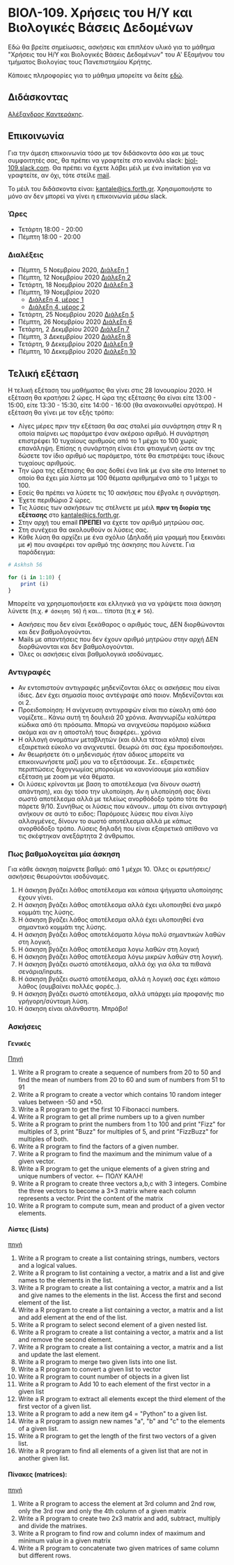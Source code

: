   
# ΒΙΟΛ-109. Χρήσεις του Η/Υ και Βιολογικές Βάσεις Δεδομένων 
Εδώ θα βρείτε σημείωσεις, ασκήσεις και επιπλέον υλικό για το μάθημα "Χρήσεις του Η/Υ και Βιολογικές Βάσεις Δεδομένων" του Α' Εξαμήνου του τμήματος Βιολογίας τους Πανεπιστημίου Κρήτης. 

Κάποιες πληροφορίες για το μάθημα μπορείτε να δείτε [εδώ](https://www.biology.uoc.gr/el/department-courses/21). 

## Διδάσκοντας
[Αλέξανδρος Καντεράκης](https://www.ics.forth.gr/cbml/person/Kanterakis/Alexandros%C2%A0).

## Επικοινωνία
Για την άμεση επικοινωνία τόσο με τον διδάσκοντα όσο και με τους συμφοιτητές σας, θα πρέπει να γραφτείτε στο κανάλι slack: [biol-109.slack.com](https://biol-109.slack.com). Θα πρέπει να έχετε λάβει μέιλ με ένα invitation για να γραφτείτε, αν όχι, τότε στείλε [mail](mailto:kantale@ics.forth.gr).

Το μέιλ του διδάσκοντα είναι: [kantale@ics.forth.gr](mailto:kantale@ics.forth.gr). Χρησιμοποιήστε το μόνο αν δεν μπορεί να γίνει η επικοινωνία μέσω slack.

### Ώρες
* Τετάρτη 18:00 - 20:00
* Πέμπτη 18:00 - 20:00 


### Διαλέξεις
* Πέμπτη, 5 Νοεμβρίου 2020, [Διάλεξη 1](https://www.dropbox.com/s/g377o8q4ni3k654/BIOL-109_lesson_1.pptx?dl=0)
* Πέμπτη, 12 Νοεμβρίου 2020 [Διάλεξη 2](https://www.dropbox.com/s/iy8y5fkguldej80/BIOL-109_lesson_2.pptx?dl=0)
* Τετάρτη, 18 Νοεμβρίου 2020 [Διάλεξη 3](https://www.dropbox.com/s/b11pkxqix2h5ids/BIOL-109_lesson_3.pptx?dl=0)
* Πέμπτη, 19 Νοεμβρίου 2020
   * [Διάλεξη 4, μέρος 1](https://www.dropbox.com/s/d2dkocmjecdieja/BIOL-109_lesson_4a.pptx?dl=0)
   * [Διάλεξη 4, μέρος 2](https://www.dropbox.com/s/y07z790km2xmn5f/BIOL-109_lesson_4b.pptx?dl=0)
* Τετάρτη, 25 Νοεμβρίου 2020 [Διάλεξη 5](https://www.dropbox.com/s/81xxscd7iduzpzc/BIOL-109_lesson_5.pptx?dl=0)
* Πέμπτη, 26 Νοεμβρίου 2020 [Διάλεξη 6](https://www.dropbox.com/s/t0pngfulpobjpem/BIOL-109_lesson_6.pptx?dl=0)
* Τετάρτη, 2 Δεκμβρίου 2020 [Διάλεξη 7](https://www.dropbox.com/s/j9u3lgj5ae1m6lj/BIOL-109_lesson_7.pptx?dl=0)
* Πέμπτη, 3 Δεκεμβρίου 2020 [Διάλεξη 8](https://www.dropbox.com/s/gt3mvjxzh2mufvt/BIOL-109_lessos_8.pptx?dl=0)
* Τετάρτη, 9 Δεκεμβρίου 2020 [Διάλεξη 9](https://www.dropbox.com/s/82piw4ul2w7f1wi/BIOL-109_lesson_9.pptx?dl=0)
* Πέμπτη, 10 Δεκεμβρίου 2020 [Διάλεξη 10](https://www.dropbox.com/s/ljj7osr2s1u9fun/BIOL-109_lesson_10.pptx?dl=0)

## Τελική εξέταση
Η τελική εξέταση του μαθήματος θα γίνει στις 28 Ιανουαρίου 2020. 
Η εξέταση θα κρατήσει 2 ώρες. Η ώρα της εξέτασης θα είναι είτε 13:00 - 15:00, είτε 13:30 - 15:30, είτε 14:00 - 16:00 (θα ανακοινωθεί αργότερα).
Η εξέταση θα γίνει με τον εξής τρόπο:
* Λίγες μέρες πριν την εξέταση θα σας σταλεί μία συνάρτηση στην R η οποία παίρνει ως παράμετρο έναν ακέραιο αριθμό. Η συνάρτηση επιστρέφει 10 τυχαίους αριθμούς από το 1 μέχρι το 100 χωρίς επανάληψη. Επίσης η συνάρτηση είναι έτσι φτιαγμένη ώστε αν της δώσετε τον ίδιο αριθμό ως παράμετρο, τότε θα επιστρέψει τους ίδιους τυχαίους αριθμούς. 
* Την ώρα της εξέτασης θα σας δοθεί ένα link με ένα site στο Internet το οποίο θα έχει μία λίστα με 100 θέματα αριθμημένα από το 1 μέχρι το 100.
* Εσείς θα πρέπει να λύσετε τις 10 ασκήσεις που έβγαλε η συνάρτηση.
* Έχετε περιθώριο 2 ώρες.
* Τις λύσεις των ασκήσεων τις στέλνετε με μέιλ **πριν τη διορία της εξέτασης** στο [kantale@ics.forth.gr](mailto:kantale@ics.forth.gr).
* Στην αρχή του email **ΠΡΕΠΕΙ** να έχετε τον αριθμό μητρώου σας.
* Στη συνέχεια θα ακολουθούν οι λύσεις σας. 
* Κάθε λύση θα αρχίζει με ένα σχόλιο (Δηλαδή μία γραμμή που ξεκινάει με ```#```) που αναφέρει τον αριθμό της άσκησης που λύνετε. Για παράδειγμα:

```R
# Askhsh 56

for (i in 1:10) {
	print (i)
}

```

Μπορείτε να χρησιμοποιήσετε και ελληνικά για να γράψετε ποια άσκηση λύνετε (π.χ. ```# άσκηση 56```) ή και... τίποτα (π.χ ```# 56```).
* Ασκήσεις που δεν είναι ξεκάθαρος ο αριθμός τους, ΔΕΝ διορθώνονται και δεν βαθμολογούνται.
* Mails με απαντήσεις που δεν έχουν αριθμό μητρώου στην αρχή ΔΕΝ διορθώνονται και δεν βαθμολογούνται. 
* Όλες οι ασκήσεις είναι βαθμολογικά ισοδύναμες.

### Αντιγραφές
* Αν εντοπιστούν αντιγραφές μηδενίζονται όλες οι ασκήσεις που είναι ίδιες. Δεν έχει σημασία ποιος αντέγραψε από ποιον. Μηδενίζονται και οι 2.
* Προειδοποίηση: Η ανίχνευση αντιγραφών είναι πιο εύκολη από όσο νομίζετε.. Κάνω αυτή τη δουλειά 20 χρόνια. Αναγνωρίζω καλύτερα κώδικα από ότι πρόσωπα. Μπορώ να ανιχνεύσω παρόμοιο κώδικα ακόμα και αν η αποστολή τους διαφέρει.. χρόνια
* Η αλλαγή ονομάτων μεταβλητών (και άλλα τέτοια κόλπα) είναι εξαιρετικά εύκολο να ανιχνευτεί. Θεωρώ ότι σας έχω προειδοποιήσει.
* Αν θεωρήσετε ότι ο μηδενισμός ήταν άδικος μπορείτε να επικοινωνήσετε μαζί μου να το εξετάσουμε. Σε.. εξαιρετικές περιπτώσεις διχογνωμίας μπορούμε να κανονίσουμε μία κατιδίαν εξέταση με zoom με νέα θέματα. 
* Οι λύσεις κρίνονται με βαση το αποτέλεσμα (να δίνουν σωστή απάντηση), και όχι τόσο την υλοποίηση. Αν η υλοποίησή σας δίνει σωστό αποτέλεσμα αλλά με τελείως ανορθόδοξο τρόπο τότε θα πάρετε 9/10. Συνήθως οι λύσεις που κάνουν.. μπαμ ότι είναι αντιγραφή ανήκουν σε αυτό το ειδος: Παρόμοιες λύσεις που είναι λίγο αλλαγμένες, δίνουν το σωστό αποτέλεσμα αλλά με κάπως ανορθόδοξο τρόπο. Λύσεις δηλαδή που είναι εξαιρετικά απίθανο να τις σκέφτηκαν ανεξάρτητα 2 άνθρωποι. 

### Πως βαθμολογείται μία άσκηση
Για κάθε άσκηση παίρνετε βαθμό: από 1 μέχρι 10. Όλες οι ερωτήσεις/ασκήσεις θεωρούνται ισοδύναμες. 

1. Η άσκηση βγάζει λάθος αποτέλεσμα και κάποια ψήγματα υλοποίησης έχουν γίνει.
2. Η άσκηση βγάζει λάθος αποτέλεσμα αλλά έχει υλοποιηθεί ένα μικρό κομμάτι της λύσης.
3. Η άσκηση βγάζει λάθος αποτέλεσμα αλλά έχει υλοποιηθεί ένα σημαντικό κομμάτι της λύσης.
4. Η άσκηση βγάζει λάθος αποτελέσματα λόγω πολύ σημαντικών λαθών στη λογική.
5. Η άσκηση βγάζει λάθος αποτέλεσμα λογω λαθών στη λογική
6. Η άσκηση βγάζει λάθος αποτέλεσμα λόγω μικρών λαθών στη λογική. 
7. H άσκηση βγάζει σωστό αποτέλεσμα, αλλά όχι για όλα τα πιθανά σενάρια/inputs. 
8. Η άσκηση βγάζει σωστό αποτέλεσμα, αλλά η λογική σας έχει κάποιο λάθος (συμβαίνει πολλές φορές..). 
9. Η άσκηση βγάζει σωστό αποτέλεσμα, αλλά υπάρχει μία προφανής πιο γρήγορη/σύντομη λύση.
10. Η άσκηση είναι αλάνθαστη. Μπράβο!

### Ασκήσεις
#### Γενικές
[Πηγή](https://www.w3resource.com/r-programming-exercises/basic/index.php)
1. Write a R program to create a sequence of numbers from 20 to 50 and find the mean of numbers from 20 to 60 and sum of numbers from 51 to 91
2. Write a R program to create a vector which contains 10 random integer values between -50 and +50.
3. Write a R program to get the first 10 Fibonacci numbers.
4. Write a R program to get all prime numbers up to a given number
5. Write a R program to print the numbers from 1 to 100 and print "Fizz" for multiples of 3, print "Buzz" for multiples of 5, and print "FizzBuzz" for multiples of both.
6. Write a R program to find the factors of a given number.
7. Write a R program to find the maximum and the minimum value of a given vector.
8. Write a R program to get the unique elements of a given string and unique numbers of vector. <-- ΠΟΛΥ ΚΑΛΗ!
9. Write a R program to create three vectors a,b,c with 3 integers. Combine the three vectors to become a 3×3 matrix where each column represents a vector. Print the content of the matrix
10. Write a R program to compute sum, mean and product of a given vector elements. 

#### Λίστες (Lists)
[πηγή](https://www.w3resource.com/r-programming-exercises/list/index.php)

1. Write a R program to create a list containing strings, numbers, vectors and a logical values.
2. Write a R program to list containing a vector, a matrix and a list and give names to the elements in the list.
3. Write a R program to create a list containing a vector, a matrix and a list and give names to the elements in the list. Access the first and second element of the list.
4. Write a R program to create a list containing a vector, a matrix and a list and add element at the end of the list.
5. Write a R program to select second element of a given nested list.
6. Write a R program to create a list containing a vector, a matrix and a list and remove the second element.
7. Write a R program to create a list containing a vector, a matrix and a list and update the last element.
8. Write a R program to merge two given lists into one list.
9. Write a R program to convert a given list to vector
10. Write a R program to count number of objects in a given list
11. Write a R program to Add 10 to each element of the first vector in a given list
12. Write a R program to extract all elements except the third element of the first vector of a given list.
13. Write a R program to add a new item g4 = "Python" to a given list.    
14. Write a R program to assign new names "a", "b" and "c" to the elements of a given list.
15. Write a R program to get the length of the first two vectors of a given list.
16. Write a R program to find all elements of a given list that are not in another given list. 

#### Πίνακες (matrices):
[πηγή]( https://www.w3resource.com/r-programming-exercises/matrix/index.php)
1. Write a R program to access the element at 3rd column and 2nd row, only the 3rd row and only the 4th column of a given matrix
2. Write a R program to create two 2x3 matrix and add, subtract, multiply and divide the matrixes.
3. Write a R program to find row and column index of maximum and minimum value in a given matrix
4. Write a R program to concatenate two given matrices of same column but different rows.



